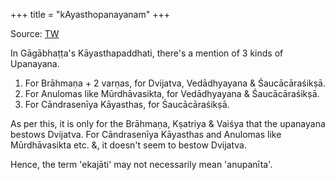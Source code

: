 +++
title = "kAyasthopanayanam"
+++

Source: [TW](https://twitter.com/sharmasatyan/status/1571203493700202496)

In Gāgābhaṭṭa's Kāyasthapaddhati, there's a mention of 3 kinds of Upanayana.

1. For Brāhmaṇa + 2 varṇas, for Dvijatva, Vedādhyayana & Śaucācāraśikṣā.
2. For Anulomas like Mūrdhāvasikta, for Vedādhyayana & Śaucācāraśikṣā.
3. For Cāndrasenīya Kāyasthas, for Śaucācāraśikṣā.

As per this, it is only for the Brāhmaṇa, Kṣatriya & Vaiśya that the upanayana bestows Dvijatva. For  Cāndrasenīya Kāyasthas and Anulomas like Mūrdhāvasikta etc. &, it doesn't seem to bestow Dvijatva.

Hence, the term 'ekajāti' may not necessarily mean 'anupanīta'.